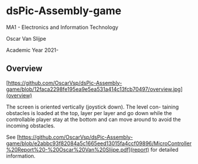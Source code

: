 # dsPic-Assembly-game

MA1 - Electronics and Information Technology

Oscar Van Slijpe

Academic Year 2021-

## Overview

[https://github.com/OscarVsp/dsPic-Assembly-game/blob/12faca2298fe195ea9e5ea531a414c13fcb70497/overview.jpg](overview)
 
The screen is oriented vertically (joystick down). The level con-
taining obstacles is loaded at the top, layer per layer and go
down while the controllable player stay at the bottom and can
move around to avoid the incoming obstacles.

See [https://github.com/OscarVsp/dsPic-Assembly-game/blob/e2abbc93f82084a5c1665eed13015fa4ccf09896/MicroController%20Report%20-%20Oscar%20Van%20Slijpe.pdf](report) for detailed information.
